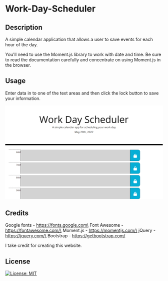 # Work-Day-Scheduler

## Description

A simple calendar application that allows a user to save events for each hour of the day.

You'll need to use the Moment.js library to work with date and time. Be sure to read the documentation carefully and concentrate on using Moment.js in the browser.

## Usage

Enter data in to one of the text areas and then click the lock button to save your information.

[![screenshot](./assets/images/daily_work_schedule.png)](https://gnimelf.github.io/Work-Day-Scheduler/)

## Credits

Google fonts - https://fonts.google.com\
Font Awesome - https://fontawesome.com/\
Moment.js - https://momentjs.com/\
jQuery - https://jquery.com/\
Bootstrap - https://getbootstrap.com/

I take credit for creating this website.

## License

[![License: MIT](https://img.shields.io/badge/License-MIT-yellow.svg)](https://opensource.org/licenses/MIT)